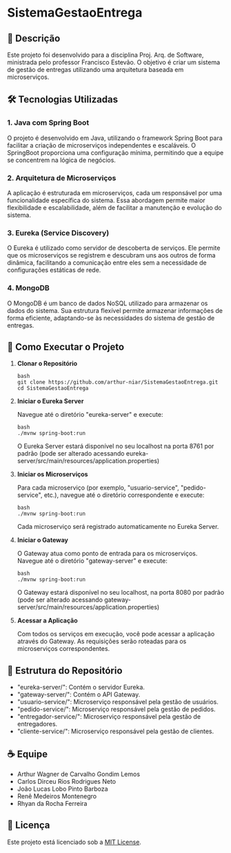 # SistemaGestaoEntrega

## 📘 Descrição

Este projeto foi desenvolvido para a disciplina Proj. Arq. de Software, ministrada pelo professor Francisco Estevão. O objetivo é criar um sistema de gestão de entregas utilizando uma arquitetura baseada em microserviços.

## 🛠️ Tecnologias Utilizadas

### 1. **Java com Spring Boot**

O projeto é desenvolvido em Java, utilizando o framework Spring Boot para facilitar a criação de microserviços independentes e escaláveis. O SpringBoot proporciona uma configuração mínima, permitindo que a equipe se concentrem na lógica de negócios.

### 2. **Arquitetura de Microserviços**

A aplicação é estruturada em microserviços, cada um responsável por uma funcionalidade específica do sistema. Essa abordagem permite maior flexibilidade e escalabilidade, além de facilitar a manutenção e evolução do sistema.

### 3. **Eureka (Service Discovery)**

O Eureka é utilizado como servidor de descoberta de serviços. Ele permite que os microserviços se registrem e descubram uns aos outros de forma dinâmica, facilitando a comunicação entre eles sem a necessidade de configurações estáticas de rede.

### 4. **MongoDB**

O MongoDB é um banco de dados NoSQL utilizado para armazenar os dados do sistema. Sua estrutura flexível permite armazenar informações de forma eficiente, adaptando-se às necessidades do sistema de gestão de entregas.

## 🚀 Como Executar o Projeto

1. **Clonar o Repositório**

   ```
   bash
   git clone https://github.com/arthur-niar/SistemaGestaoEntrega.git
   cd SistemaGestaoEntrega
   ```

2. **Iniciar o Eureka Server**

   Navegue até o diretório "eureka-server" e execute:

   ```
   bash
   ./mvnw spring-boot:run
   ```

   O Eureka Server estará disponível no seu localhost na porta 8761 por padrão (pode ser alterado acessando eureka-server/src/main/resources/application.properties)

3. **Iniciar os Microserviços**

   Para cada microserviço (por exemplo, "usuario-service", "pedido-service", etc.), navegue até o diretório correspondente e execute:

   ```
   bash
   ./mvnw spring-boot:run
   ```

   Cada microserviço será registrado automaticamente no Eureka Server.

4. **Iniciar o Gateway**

   O Gateway atua como ponto de entrada para os microserviços. Navegue até o diretório "gateway-server" e execute:

   ```
   bash
   ./mvnw spring-boot:run
   ```

   O Gateway estará disponível no seu localhost, na porta 8080 por padrão (pode ser alterado acessando gateway-server/src/main/resources/application.properties)

5. **Acessar a Aplicação**

   Com todos os serviços em execução, você pode acessar a aplicação através do Gateway. As requisições serão roteadas para os microserviços correspondentes.

## 📂 Estrutura do Repositório

- "eureka-server/": Contém o servidor Eureka.
- "gateway-server/": Contém o API Gateway.
- "usuario-service/": Microserviço responsável pela gestão de usuários.
- "pedido-service/": Microserviço responsável pela gestão de pedidos.
- "entregador-service/": Microserviço responsável pela gestão de entregadores.
- "cliente-service/": Microserviço responsável pela gestão de clientes.

## ☕ Equipe

- Arthur Wagner de Carvalho Gondim Lemos
- Carlos Dirceu Rios Rodrigues Neto
- João Lucas Lobo Pinto Barboza
- Renê Medeiros Montenegro
- Rhyan da Rocha Ferreira

## 📄 Licença

Este projeto está licenciado sob a [MIT License](LICENSE).

